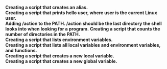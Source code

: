 **Creating a script that creates an alias.**<br>
**Creating a script that prints hello user, where user is the current Linux user.**<br>
**Adding /action to the PATH. /action should be the last directory the shell looks into when looking for a program.**
**Creating a script that counts the number of directories in the PATH.**<br>
**Creating a script that lists environment variables.**<br>
**Creating a script that lists all local variables and environment variables, and functions.**<br>
**Creating a script that creates a new local variable.**<br>
**Creating a script that creates a new global variable.**<br>
